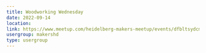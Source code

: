 ```yaml
---
title: Woodworking Wednesday
date: 2022-09-14
location: 
link: https://www.meetup.com/heidelberg-makers-meetup/events/dfbltsydcmbsb/
usergroup: makershd
type: usergroup
---
```

